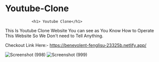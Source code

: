 # Youtube-Clone

                <h1> Youtube Clone</h1>

This Is Youtube Clone Website You can see as You Know How to Operate This Website So We Don't need to Tell Anything.

Checkout Link Here:- https://benevolent-fenglisu-23325b.netlify.app/

![Screenshot (998)](https://user-images.githubusercontent.com/104290715/189981914-949ef8e3-5650-4c9c-8d85-9fb525fffdb9.png)
![Screenshot (999)](https://user-images.githubusercontent.com/104290715/189981924-d0fdb81b-032d-42b2-b1d9-9e4715500765.png)
